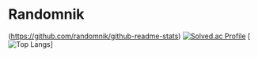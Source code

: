 # Randomnik
(https://github.com/randomnik/github-readme-stats) [![Solved.ac Profile](http://mazassumnida.wtf/api/v2/generate_badge?boj=randomnik)](https://solved.ac/randomnik/)  [![Top Langs](https://github-readme-stats.vercel.app/api/top-langs/?username=randomnik&layout=compact)]
